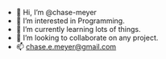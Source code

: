 - 👋 Hi, I’m @chase-meyer
- 👀 I’m interested in Programming.
- 🌱 I’m currently learning lots of things.
- 💞️ I’m looking to collaborate on any project.
- 📫 chase.e.meyer@gmail.com

<!---
chase-meyer/chase-meyer is a ✨ special ✨ repository because its `README.md` (this file) appears on your GitHub profile.
You can click the Preview link to take a look at your changes.
--->
